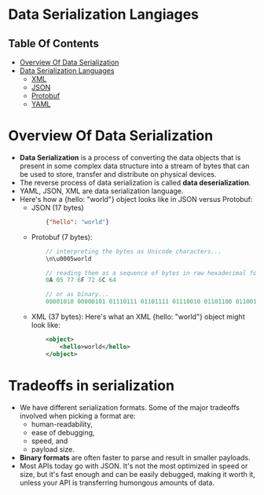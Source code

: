 # Data Serialization Langiages

## Table Of Contents
- [Overview Of Data Serialization](#Overview-Of-Data-Serialization)
- [Data Serialization Languages]()
  - [XML](https://github.com/nyangweso-rodgers/Computer_Science_Concepts/tree/master/Data_Serialization_Languages/XML)
  - [JSON](https://github.com/nyangweso-rodgers/Computer_Science_Concepts/tree/master/Data_Serialization_Languages/JSON)
  - [Protobuf](https://github.com/nyangweso-rodgers/Computer_Science_Concepts/tree/master/Data_Serialization_Languages/Protobuf)
  - [YAML](https://github.com/nyangweso-rodgers/Computer_Science_Concepts/tree/master/Data_Serialization_Languages/XML)


# Overview Of Data Serialization
* __Data Serialization__ is a process of converting the data objects that is present in some complex data structure into a stream of bytes that can be used to store, transfer and distribute on physical devices.
* The reverse process of data serialization is called __data deserialization__.
* YAML, JSON, XML are data serialization language.
* Here's how a {hello: "world"} object looks like in JSON versus Protobuf:
  * JSON (17 bytes)
    ```json
        {"hello": "world"}
    ```
  * Protobuf (7 bytes):
    ```proto
        // interpreting the bytes as Unicode characters... 
        \n\u0005world

        // reading them as a sequence of bytes in raw hexadecimal form...
        0A 05 77 6F 72 6C 64

        // or as binary...
        00001010 00000101 01110111 01101111 01110010 01101100 01100100
    ```
  * XML (37 bytes): Here's what an XML {hello: "world"} object might look like:
      ```xml
          <object>
              <hello>world</hello>
          </object>
      ```
# Tradeoffs in serialization
* We have different serialization formats. Some of the major tradeoffs involved when picking a format are:
  * human-readability, 
  * ease of debugging, 
  * speed, and 
  * payload size.
* __Binary formats__ are often faster to parse and result in smaller payloads.
* Most APIs today go with JSON. It's not the most optimized in speed or size, but it's fast enough and can be easily debugged, making it worth it, unless your API is transferring humongous amounts of data.
